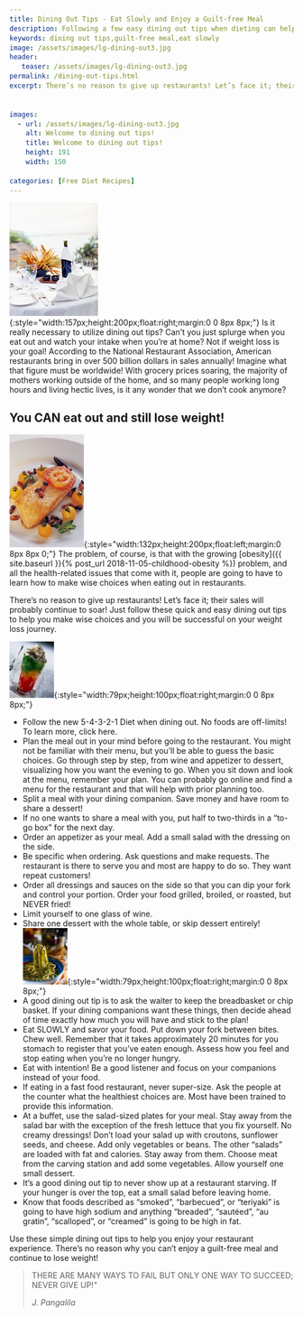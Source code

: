 ```yaml
---
title: Dining Out Tips - Eat Slowly and Enjoy a Guilt-free Meal
description: Following a few easy dining out tips when dieting can help you enjoy your restaurant experience.  Just eat slowly and savor your guilt-free meal!
keywords: dining out tips,guilt-free meal,eat slowly
image: /assets/images/lg-dining-out3.jpg
header:
   teaser: /assets/images/lg-dining-out3.jpg
permalink: /dining-out-tips.html
excerpt: There’s no reason to give up restaurants! Let’s face it; their sales will probably continue to soar! Just follow these quick and easy dining out tips to help you make wise choices and you will be successful on your weight loss journey.


images:
  - url: /assets/images/lg-dining-out3.jpg
    alt: Welcome to dining out tips!
    title: Welcome to dining out tips!
    height: 191
    width: 150

categories: [Free Diet Recipes]
---
```


![Welcome to dining out tips!](/assets/images/lg-dining-out3.jpg){:style="width:157px;height:200px;float:right;margin:0 0 8px 8px;"}
Is it really necessary to utilize dining out tips? Can’t you just splurge when you eat out and watch your intake when you’re at home? Not if weight loss is your goal! According to the National Restaurant Association, American restaurants bring in over 500 billion dollars in sales annually! Imagine what that figure must be worldwide! With grocery prices soaring, the majority of mothers working outside of the home, and so many people working long hours and living hectic lives, is it any wonder that we don’t cook anymore?

## You CAN eat out and still lose weight!
![Welcome to dining out tips.](/assets/images/lg-dining-out5.jpg){:style="width:132px;height:200px;float:left;margin:0 8px 8px 0;"}
The problem, of course, is that with the growing [obesity]({{ site.baseurl }}{% post_url 2018-11-05-childhood-obesity %}) problem, and all the health-related issues that come with it, people are going to have to learn how to make wise choices when eating out in restaurants. 

There’s no reason to give up restaurants! Let’s face it; their sales will probably continue to soar! Just follow these quick and easy dining out tips to help you make wise choices and you will be successful on your weight loss journey.

![Welcome to dining out tips.](/assets/images/sm-dining-out1.jpg){:style="width:79px;height:100px;float:right;margin:0 0 8px 8px;"}
* Follow the new 5-4-3-2-1 Diet when dining out. No foods are off-limits! To learn more, click here.
* Plan the meal out in your mind before going to the restaurant. You might not be familiar with their menu, but you’ll be able to guess the basic choices. Go through step by step, from wine and appetizer to dessert, visualizing how you want the evening to go.  When you sit down and look at the menu, remember your plan. You can probably go online and find a menu for the restaurant and that will help with prior planning too.
* Split a meal with your dining companion. Save money and have room to share a dessert!
* If no one wants to share a meal with you, put half to two-thirds in a “to-go box” for the next day.
* Order an appetizer as your meal. Add a small salad with the dressing on the side.
* Be specific when ordering. Ask questions and make requests. The restaurant is there to serve you and most are happy to do so. They want repeat customers! 
* Order all dressings and sauces on the side so that you can dip your fork and control your portion. Order your food grilled, broiled, or roasted, but NEVER fried!
* Limit yourself to one glass of wine.
* Share one dessert with the whole table, or skip dessert entirely!
![Welcome to dining out tips.](/assets/images/sm-dining-out2.jpg){:style="width:79px;height:100px;float:right;margin:0 0 8px 8px;"}
* A good dining out tip is to ask the waiter to keep the breadbasket or chip basket. If your dining companions want these things, then decide ahead of time exactly how much you will have and stick to the plan!
* Eat SLOWLY and savor your food. Put down your fork between bites. Chew well. Remember that it takes approximately 20 minutes for you stomach to register that you’ve eaten enough. Assess how you feel and stop eating when you’re no longer hungry.
* Eat with intention! Be a good listener and focus on your companions instead of your food.
* If eating in a fast food restaurant, never super-size. Ask the people at the counter what the healthiest choices are. Most have been trained to provide this information.
* At a buffet, use the salad-sized plates for your meal. Stay away from the salad bar with the exception of the fresh lettuce that you fix yourself. No creamy dressings! Don’t load your salad up with croutons, sunflower seeds, and cheese. Add only vegetables or beans. The other “salads” are loaded with fat and calories. Stay away from them. Choose meat from the carving station and add some vegetables. Allow yourself one small dessert. 
* It’s a good dining out tip to never show up at a restaurant starving. If your hunger is over the top, eat a small salad before leaving home.
* Know that foods described as “smoked”, “barbecued”, or “teriyaki” is going to have high sodium and anything “breaded”, “sautéed”, “au gratin”, “scalloped”, or “creamed” is going to be high in fat.

Use these simple dining out tips to help you enjoy your restaurant experience. There’s no reason why you can’t enjoy a guilt-free meal and continue to lose weight!

> THERE ARE MANY WAYS TO FAIL BUT ONLY ONE WAY TO SUCCEED; NEVER GIVE UP!"
>
> <cite>J. Pangalila</cite>
